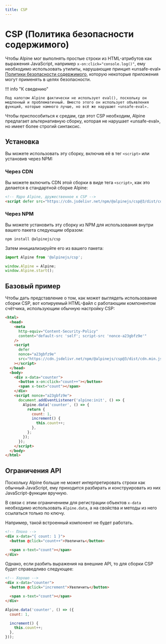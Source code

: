```yaml
---
title: CSP
---
```


# CSP (Политика безопасности содержимого)

Чтобы Alpine мог выполнять простые строки из HTML-атрибутов как выражения JavaScript, например `x-on:click="console.log()"`, ему необходимо использовать утилиты, нарушающие принцип «unsafe-eval» [Политики безопасности содержимого](https://developer.mozilla.org/ru/docs/Web/HTTP/CSP), которую некоторые приложения могут применять в целях безопасности.

!!! info "К сведению"

    Под капотом Alpine фактически не использует eval(), поскольку он медленный и проблематичный. Вместо этого он использует объявления функций, которые намного лучше, но всё же нарушают «unsafe-eval».

Чтобы приспособиться к средам, где этот CSP необходим, Alpine предлагает альтернативную сборку, которая не нарушает «unsafe-eval», но имеет более строгий синтаксис.

<a name="installation"></a>

## Установка

Вы можете использовать эту сборку, включив её в тег `<script>` или установив через NPM:

### Через CDN

Вы можете включить CDN этой сборки в виде тега `<script>`, как это делается в стандартной сборке Alpine:

```html
<!-- Ядро Alpine, дружественное к CSP -->
<script defer src="https://cdn.jsdelivr.net/npm/@alpinejs/csp@3/dist/cdn.min.js"></script>
```

### Через NPM

Вы можете установить эту сборку из NPM для использования внутри вашего пакета следующим образом:

```shell
npm install @alpinejs/csp
```

Затем инициализируйте его из вашего пакета:

```js
import Alpine from '@alpinejs/csp';

window.Alpine = Alpine;
window.Alpine.start();
```

<a name="basic-example"></a>

## Базовый пример

Чтобы дать представление о том, как может выглядеть использование сборки CSP, вот копируемый HTML-файл с работающим компонентом счётчика, использующим обычную настройку CSP:

```html
<html>
  <head>
    <meta
      http-equiv="Content-Security-Policy"
      content="default-src 'self'; script-src 'nonce-a23gbfz9e'"
    />
    <script
      defer
      nonce="a23gbfz9e"
      src="https://cdn.jsdelivr.net/npm/@alpinejs/csp@3/dist/cdn.min.js"
    ></script>
  </head>
  <body>
    <div x-data="counter">
      <button x-on:click="count++"></button>
      <span x-text="count"></span>
    </div>
    <script nonce="a23gbfz9e">
      document.addEventListener('alpine:init', () => {
        Alpine.data('counter', () => {
          return {
            count: 1,
            increment() {
              this.count++;
            },
          };
        });
      });
    </script>
  </body>
</html>
```

<a name="api-restrictions"></a>

## Ограничения API

Поскольку Alpine больше не может интерпретировать строки как обычный JavaScript, ему приходится разбирать и конструировать из них JavaScript-функции вручную.

В связи с этим ограничением для регистрации объектов `x-data` необходимо использовать `Alpine.data`, а на свойства и методы из него ссылаться только по ключу.

Например, такой встроенный компонент не будет работать.

```html
<!-- Плохо -->
<div x-data="{ count: 1 }">
  <button @click="count++">Увеличить</button>

  <span x-text="count"></span>
</div>
```

Однако, если разбить выражения на внешние API, то для сборки CSP будет справедливо следующее:

```html
<!-- Хорошо -->
<div x-data="counter">
  <button @click="increment">Увеличить</button>

  <span x-text="count"></span>
</div>
```

```js
Alpine.data('counter', () => ({
  count: 1,

  increment() {
    this.count++;
  },
}));
```
